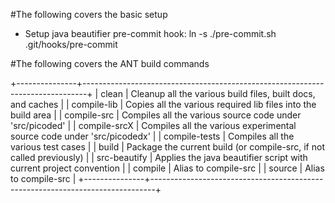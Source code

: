 #The following covers the basic setup

+ Setup java beautifier pre-commit hook: ln -s ./pre-commit.sh .git/hooks/pre-commit

#The following covers the ANT build commands

+---------------+-------------------------------------------------------------------------------+
| clean         | Cleanup all the various build files, built docs, and caches                   |
| compile-lib   | Copies all the various required lib files into the build area                 |
| compile-src   | Compiles all the various source code under 'src/picoded'                      |
| compile-srcX  | Compiles all the various experimental source code under 'src/picodedx'        |
| compile-tests | Compiles all the various test cases                                           |
| build         | Package the current build (or compile-src, if not called previously)          |
| src-beautify  | Applies the java beautifier script with current project convention            |
| compile       | Alias to compile-src                                                          |
| source        | Alias to compile-src                                                          |
+---------------+-------------------------------------------------------------------------------+